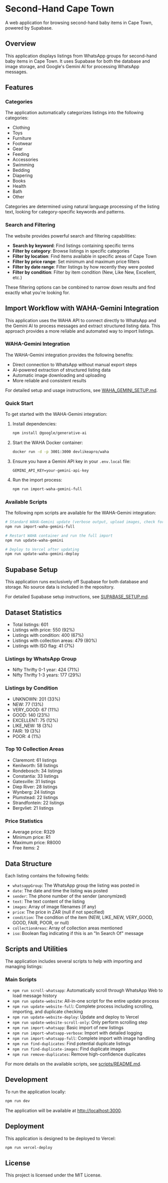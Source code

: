 # Second-Hand Cape Town

A web application for browsing second-hand baby items in Cape Town, powered by Supabase.

## Overview

This application displays listings from WhatsApp groups for second-hand baby items in Cape Town. It uses Supabase for both the database and image storage, and Google's Gemini AI for processing WhatsApp messages.

## Features

### Categories
The application automatically categorizes listings into the following categories:
- Clothing
- Toys
- Furniture
- Footwear
- Gear
- Feeding
- Accessories
- Swimming
- Bedding
- Diapering
- Books
- Health
- Bath
- Other

Categories are determined using natural language processing of the listing text, looking for category-specific keywords and patterns.

### Search and Filtering
The website provides powerful search and filtering capabilities:
- **Search by keyword**: Find listings containing specific terms
- **Filter by category**: Browse listings in specific categories
- **Filter by location**: Find items available in specific areas of Cape Town
- **Filter by price range**: Set minimum and maximum price filters
- **Filter by date range**: Filter listings by how recently they were posted
- **Filter by condition**: Filter by item condition (New, Like New, Excellent, etc.)

These filtering options can be combined to narrow down results and find exactly what you're looking for.

## Import Workflow with WAHA-Gemini Integration

This application uses the WAHA API to connect directly to WhatsApp and the Gemini AI to process messages and extract structured listing data. This approach provides a more reliable and automated way to import listings.

### WAHA-Gemini Integration

The WAHA-Gemini integration provides the following benefits:
- Direct connection to WhatsApp without manual export steps
- AI-powered extraction of structured listing data
- Automatic image downloading and uploading
- More reliable and consistent results

For detailed setup and usage instructions, see [WAHA_GEMINI_SETUP.md](WAHA_GEMINI_SETUP.md).

### Quick Start

To get started with the WAHA-Gemini integration:

1. Install dependencies:
   ```bash
   npm install @google/generative-ai
   ```

2. Start the WAHA Docker container:
   ```bash
   docker run -d -p 3001:3000 devlikeapro/waha
   ```

3. Ensure you have a Gemini API key in your `.env.local` file:
   ```
   GEMINI_API_KEY=your-gemini-api-key
   ```

4. Run the import process:
   ```bash
   npm run import-waha-gemini-full
   ```

### Available Scripts

The following npm scripts are available for the WAHA-Gemini integration:

```bash
# Standard WAHA-Gemini update (verbose output, upload images, check for missing images)
npm run import-waha-gemini-full

# Restart WAHA container and run the full import
npm run update-waha-gemini

# Deploy to Vercel after updating
npm run update-waha-gemini-deploy
```

## Supabase Setup

This application runs exclusively off Supabase for both database and storage. No source data is included in the repository.

For detailed Supabase setup instructions, see [SUPABASE_SETUP.md](SUPABASE_SETUP.md).

## Dataset Statistics

- Total listings: 601
- Listings with price: 550 (92%)
- Listings with condition: 400 (67%)
- Listings with collection areas: 479 (80%)
- Listings with ISO flag: 41 (7%)

### Listings by WhatsApp Group
- Nifty Thrifty 0-1 year: 424 (71%)
- Nifty Thrifty 1-3 years: 177 (29%)

### Listings by Condition
- UNKNOWN: 201 (33%)
- NEW: 77 (13%)
- VERY_GOOD: 67 (11%)
- GOOD: 140 (23%)
- EXCELLENT: 75 (12%)
- LIKE_NEW: 18 (3%)
- FAIR: 19 (3%)
- POOR: 4 (1%)

### Top 10 Collection Areas
- Claremont: 61 listings
- Kenilworth: 58 listings
- Rondebosch: 34 listings
- Constantia: 33 listings
- Gatesville: 31 listings
- Diep River: 28 listings
- Wynberg: 24 listings
- Plumstead: 22 listings
- Strandfontein: 22 listings
- Bergvliet: 21 listings

### Price Statistics
- Average price: R329
- Minimum price: R1
- Maximum price: R8000
- Free items: 2

## Data Structure

Each listing contains the following fields:
- `whatsappGroup`: The WhatsApp group the listing was posted in
- `date`: The date and time the listing was posted
- `sender`: The phone number of the sender (anonymized)
- `text`: The text content of the listing
- `images`: Array of image filenames (if any)
- `price`: The price in ZAR (null if not specified)
- `condition`: The condition of the item (NEW, LIKE_NEW, VERY_GOOD, GOOD, FAIR, POOR, or null)
- `collectionAreas`: Array of collection areas mentioned
- `iso`: Boolean flag indicating if this is an "In Search Of" message

## Scripts and Utilities

The application includes several scripts to help with importing and managing listings:

### Main Scripts

- `npm run scroll-whatsapp`: Automatically scroll through WhatsApp Web to load message history
- `npm run update-website`: All-in-one script for the entire update process
- `npm run update-website-full`: Complete process including scrolling, importing, and duplicate checking
- `npm run update-website-deploy`: Update and deploy to Vercel
- `npm run update-website-scroll-only`: Only perform scrolling step
- `npm run import-whatsapp`: Basic import of new listings
- `npm run import-whatsapp-verbose`: Import with detailed logging
- `npm run import-whatsapp-full`: Complete import with image handling
- `npm run find-duplicates`: Find potential duplicate listings
- `npm run find-duplicate-images`: Find duplicate images
- `npm run remove-duplicates`: Remove high-confidence duplicates

For more details on the available scripts, see [scripts/README.md](scripts/README.md).

## Development

To run the application locally:

```bash
npm run dev
```

The application will be available at [http://localhost:3000](http://localhost:3000).

## Deployment

This application is designed to be deployed to Vercel:

```bash
npm run vercel-deploy
```

## License

This project is licensed under the MIT License.
